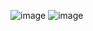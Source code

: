 

![image](https://user-images.githubusercontent.com/102247811/221391688-a7ccac2e-c7d5-4686-ba6a-ac3c2391254d.png) ![image](https://user-images.githubusercontent.com/102247811/221391705-61eec604-8750-456c-a0b5-4989e64035b4.png)

